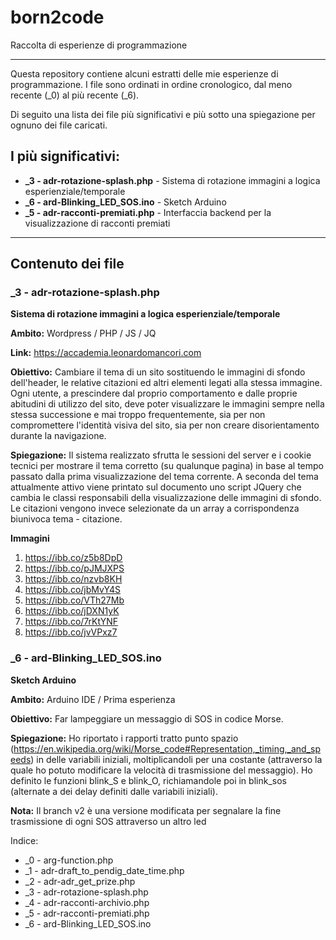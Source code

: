 # born2code
Raccolta di esperienze di programmazione
_______________________________________________

Questa repository contiene alcuni estratti delle mie esperienze di programmazione.
I file sono ordinati in ordine cronologico, dal meno recente (_0) al più recente (_6).

Di seguito una lista dei file più significativi e più sotto una spiegazione per ognuno dei file caricati.

## I più significativi:
*  **_3 - adr-rotazione-splash.php**    - Sistema di rotazione immagini a logica esperienziale/temporale
*  **_6 - ard-Blinking_LED_SOS.ino**    - Sketch Arduino
*  **_5 - adr-racconti-premiati.php**   - Interfaccia backend per la visualizzazione di racconti premiati

_______________________________________________

## Contenuto dei file

### _3 - adr-rotazione-splash.php

**Sistema di rotazione immagini a logica esperienziale/temporale**

**Ambito:** Wordpress / PHP / JS / JQ

**Link:** https://accademia.leonardomancori.com

**Obiettivo:** Cambiare il tema di un sito sostituendo le immagini di sfondo dell'header, le relative citazioni ed altri elementi legati alla stessa immagine.
Ogni utente, a prescindere dal proprio comportamento e dalle proprie abitudini di utilizzo del sito, deve poter visualizzare le immagini sempre nella stessa successione e mai troppo frequentemente, sia per non compromettere l'identità visiva del sito, sia per non creare disorientamento durante la navigazione.

**Spiegazione:**
Il sistema realizzato sfrutta le sessioni del server e i cookie tecnici per mostrare il tema corretto (su qualunque pagina) in base al tempo passato dalla prima visualizzazione del tema corrente.
A seconda del tema attualmente attivo viene printato sul documento uno script JQuery che cambia le classi responsabili della visualizzazione delle immagini di sfondo. Le citazioni vengono invece selezionate da un array a corrispondenza biunivoca tema - citazione.

**Immagini**

1. https://ibb.co/z5b8DpD
1. https://ibb.co/pJMJXPS
1. https://ibb.co/nzvb8KH
1. https://ibb.co/jbMvY4S
1. https://ibb.co/VTh27Mb
1. https://ibb.co/jDXN1yK
1. https://ibb.co/7rKtYNF
1. https://ibb.co/jvVPxz7



### _6 - ard-Blinking_LED_SOS.ino

**Sketch Arduino**

**Ambito:** Arduino IDE / Prima esperienza

**Obiettivo:** Far lampeggiare un messaggio di SOS in codice Morse.

**Spiegazione:**
Ho riportato i rapporti tratto punto spazio (https://en.wikipedia.org/wiki/Morse_code#Representation,_timing,_and_speeds) in delle variabili iniziali, moltiplicandoli per una costante (attraverso la quale ho potuto modificare la velocità di trasmissione del messaggio).
Ho definito le funzioni blink_S e blink_O, richiamandole poi in blink_sos (alternate a dei delay definiti dalle variabili iniziali).

**Nota:** Il branch v2 è una versione modificata per segnalare la fine trasmissione di ogni SOS attraverso un altro led





Indice:
*  _0 - arg-function.php
*  _1 - adr-draft_to_pendig_date_time.php
*  _2 - adr-adr_get_prize.php
*  _3 - adr-rotazione-splash.php
*  _4 - adr-racconti-archivio.php
*  _5 - adr-racconti-premiati.php
*  _6 - ard-Blinking_LED_SOS.ino
  

